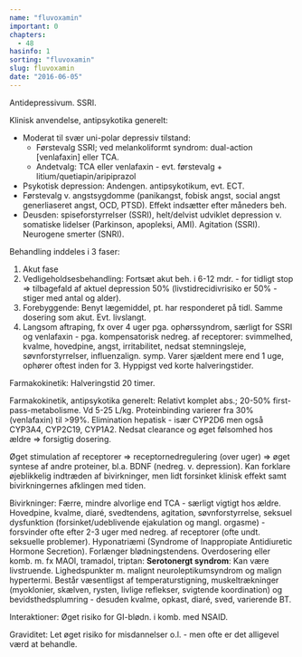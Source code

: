 ```yaml
---
name: "fluvoxamin"
important: 0
chapters:
  - 48
hasinfo: 1
sorting: "fluvoxamin"
slug: fluvoxamin
date: "2016-06-05"
---
```


Antidepressivum. SSRI.

Klinisk anvendelse, antipsykotika generelt: <ul><li>Moderat til svær uni-polar
depressiv tilstand: <ul><li>Førstevalg SSRI; ved melankoliformt syndrom:
dual-action [venlafaxin] eller TCA.</li><li>Andetvalg: TCA eller venlafaxin -
evt. førstevalg + litium/quetiapin/aripiprazol</li></ul></li><li>Psykotisk
depression: Andengen. antipsykotikum, evt. ECT.</li><li>Førstevalg v.
angstsygdomme (panikangst, fobisk angst, social angst generliaseret angst, OCD,
PTSD). Effekt indsætter efter måneders beh.</li><li>Deusden: spiseforstyrrelser
(SSRI), helt/delvist udviklet depression v. somatiske lidelser (Parkinson,
apopleksi, AMI). Agitation (SSRI). Neurogene smerter (SNRI).</li></ul>

Behandling inddeles i 3 faser:<ol><li>Akut
fase</li><li>Vedligeholdsesbehandling: Fortsæt akut beh. i 6-12 mdr. - for
tidligt stop => tilbagefald af aktuel depression 50% (livstidrecidivrisiko er
50% - stiger med antal og alder).</li><li>Forebyggende: Benyt lægemiddel, pt.
har responderet på tidl. Samme dosering som akut. Evt.
livslangt.</li><li style=\list-style-type:disc\>Langsom aftraping, fx over 4
uger pga. ophørssyndrom, særligt for SSRI og venlafaxin - pga. kompensatorisk
nedreg. af receptorer: svimmelhed, kvalme, hovedpine, angst, irritabilitet,
nedsat stemningsleje, søvnforstyrrelser, influenzalign. symp. Varer sjældent
mere end 1 uge, ophører oftest inden for 3. Hyppigst ved korte
halveringstider.</li></ol>

Farmakokinetik: Halveringstid 20 timer.

Farmakokinetik, antipsykotika generelt: Relativt komplet abs.; 20-50%
first-pass-metabolisme. Vd 5-25 L/kg. Proteinbinding varierer fra 30%
(venlafaxin) til >99%. Elimination hepatisk - især CYP2D6 men også CYP3A4,
CYP2C19, CYP1A2. Nedsat clearance og øget følsomhed hos ældre => forsigtig
dosering.

Øget stimulation af receptorer => receptornedregulering (over uger) => øget
syntese af andre proteiner, bl.a. BDNF (nedreg. v. depression). Kan forklare
øjeblikkelig indtræden af bivirkninger, men lidt forsinket klinisk effekt samt
bivirkningernes afklingen med tiden.

Bivirkninger: Færre, mindre alvorlige end TCA - særligt vigtigt hos ældre.
Hovedpine, kvalme, diaré, svedtendens, agitation, søvnforstyrrelse, seksuel
dysfunktion (forsinket/udeblivende ejakulation og mangl. orgasme) - forsvinder
ofte efter 2-3 uger med nedreg. af receptorer (ofte undt. seksuelle problemer).
Hyponatriæmi (Syndrome of Inappropiate Antidiuretic Hormone Secretion).
Forlænger blødningstendens. Overdosering eller komb. m. fx MAOI, tramadol,
triptan: <b>Serotonergt syndrom</b>: Kan være livstruende. Lighedspunkter m.
malignt neuroleptikumsyndrom og malign hypertermi. Består væsentligst af
temperaturstigning, muskeltrækninger (myoklonier, skælven, rysten, livlige
reflekser, svigtende koordination) og bevidsthedsplumring - desuden kvalme,
opkast, diaré, sved, varierende BT.

Interaktioner: Øget risiko for GI-blødn. i komb. med NSAID.

Graviditet: Let øget risiko for misdannelser o.l. - men ofte er det alligevel
værd at behandle.
